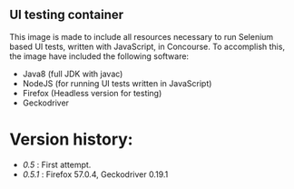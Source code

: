 ## UI testing container

This image is made to include all resources necessary to run Selenium based UI tests, written with JavaScript, in Concourse.  To accomplish this, the image have included the following software:
 * Java8 (full JDK with javac)
 * NodeJS (for running UI tests written in JavaScript)
 * Firefox (Headless version for testing)
 * Geckodriver

# Version history:
 * *0.5* : First attempt.
 * *0.5.1* : Firefox 57.0.4, Geckodriver 0.19.1

